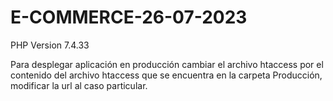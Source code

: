# E-COMMERCE-26-07-2023

PHP Version 7.4.33

Para desplegar aplicación en producción cambiar el archivo htaccess por el contenido del archivo htaccess que se encuentra en la carpeta
Producción, modificar la url al caso particular.
